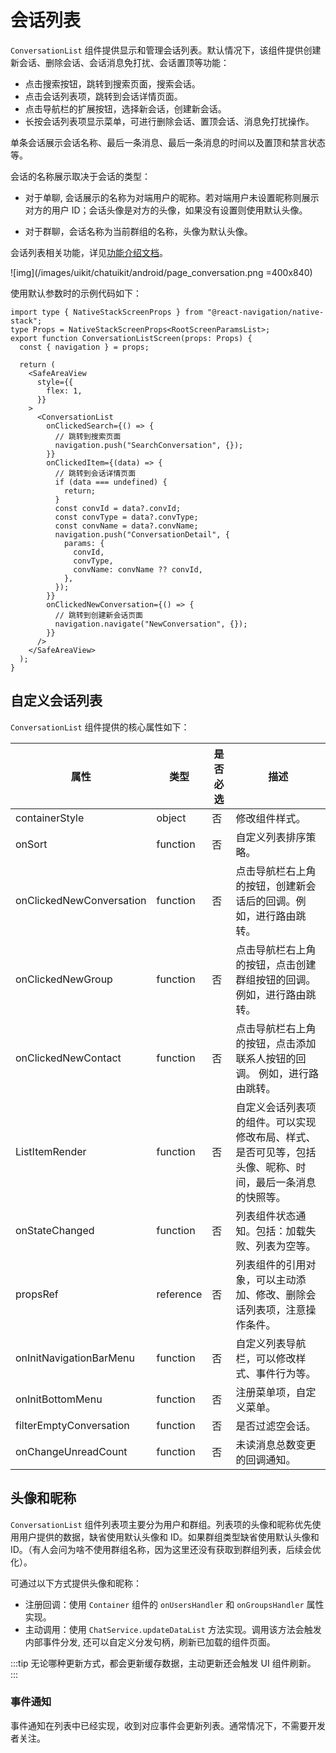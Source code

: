 # 会话列表

<Toc />

`ConversationList` 组件提供显示和管理会话列表。默认情况下，该组件提供创建新会话、删除会话、会话消息免打扰、会话置顶等功能：

- 点击搜索按钮，跳转到搜索页面，搜索会话。
- 点击会话列表项，跳转到会话详情页面。
- 点击导航栏的扩展按钮，选择新会话，创建新会话。
- 长按会话列表项显示菜单，可进行删除会话、置顶会话、消息免打扰操作。

单条会话展示会话名称、最后一条消息、最后一条消息的时间以及置顶和禁言状态等。

会话的名称展示取决于会话的类型：

- 对于单聊, 会话展示的名称为对端用户的昵称。若对端用户未设置昵称则展示对方的用户 ID；会话头像是对方的头像，如果没有设置则使用默认头像。

- 对于群聊，会话名称为当前群组的名称，头像为默认头像。

会话列表相关功能，详见[功能介绍文档](chatfeature_conversation.html)。

![img](/images/uikit/chatuikit/android/page_conversation.png =400x840)

使用默认参数时的示例代码如下：

```tsx
import type { NativeStackScreenProps } from "@react-navigation/native-stack";
type Props = NativeStackScreenProps<RootScreenParamsList>;
export function ConversationListScreen(props: Props) {
  const { navigation } = props;

  return (
    <SafeAreaView
      style={{
        flex: 1,
      }}
    >
      <ConversationList
        onClickedSearch={() => {
          // 跳转到搜索页面
          navigation.push("SearchConversation", {});
        }}
        onClickedItem={(data) => {
          // 跳转到会话详情页面
          if (data === undefined) {
            return;
          }
          const convId = data?.convId;
          const convType = data?.convType;
          const convName = data?.convName;
          navigation.push("ConversationDetail", {
            params: {
              convId,
              convType,
              convName: convName ?? convId,
            },
          });
        }}
        onClickedNewConversation={() => {
          // 跳转到创建新会话页面
          navigation.navigate("NewConversation", {});
        }}
      />
    </SafeAreaView>
  );
}
```

## 自定义会话列表

`ConversationList` 组件提供的核心属性如下：

| 属性                     | 类型      | 是否必选 | 描述                                                                   |
| ------------------------ | --------- | -------- | ---------------------------------------------------------------------- |
| containerStyle           | object    | 否       | 修改组件样式。                                                 |
| onSort                   | function  | 否       | 自定义列表排序策略。          |
| onClickedNewConversation | function  | 否       | 点击导航栏右上角的按钮，创建新会话后的回调。例如，进行路由跳转。 |
| onClickedNewGroup        | function  | 否       | 点击导航栏右上角的按钮，点击创建群组按钮的回调。例如，进行路由跳转。                            |
| onClickedNewContact      | function  | 否       | 点击导航栏右上角的按钮，点击添加联系人按钮的回调。 例如，进行路由跳转。             |
| ListItemRender           | function  | 否       | 自定义会话列表项的组件。可以实现修改布局、样式、是否可见等，包括头像、昵称、时间，最后一条消息的快照等。 |
| onStateChanged           | function  | 否       | 列表组件状态通知。包括：加载失败、列表为空等。                         |
| propsRef                 | reference | 否       | 列表组件的引用对象，可以主动添加、修改、删除会话列表项，注意操作条件。 |
| onInitNavigationBarMenu  | function  | 否       | 自定义列表导航栏，可以修改样式、事件行为等。                           |
| onInitBottomMenu         | function  | 否       | 注册菜单项，自定义菜单。                                               |
| filterEmptyConversation  | function  | 否       | 是否过滤空会话。                                                       |
| onChangeUnreadCount      | function  | 否       | 未读消息总数变更的回调通知。                                           |

## 头像和昵称

`ConversationList` 组件列表项主要分为用户和群组。列表项的头像和昵称优先使用用户提供的数据，缺省使用默认头像和 ID。如果群组类型缺省使用默认头像和 ID。（有人会问为啥不使用群组名称，因为这里还没有获取到群组列表，后续会优化）。

可通过以下方式提供头像和昵称：

- 注册回调：使用 `Container` 组件的 `onUsersHandler` 和 `onGroupsHandler` 属性实现。
- 主动调用：使用 `ChatService.updateDataList` 方法实现。调用该方法会触发内部事件分发, 还可以自定义分发句柄，刷新已加载的组件页面。

:::tip
无论哪种更新方式，都会更新缓存数据，主动更新还会触发 UI 组件刷新。
:::

### 事件通知

事件通知在列表中已经实现，收到对应事件会更新列表。通常情况下，不需要开发者关注。
